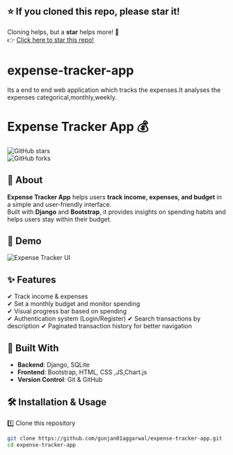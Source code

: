 ## ⭐ If you cloned this repo, please star it!  
Cloning helps, but a **star** helps more! 🌟  
👉 [Click here to star this repo!](https://github.com/gunjan01aggarwal/expense-tracker-app)

# expense-tracker-app
Its a end to end web application which tracks the expenses.It analyses the expenses categorical,monthly,weekly.
# Expense Tracker App 💰  
![GitHub stars](https://img.shields.io/github/stars/gunjan01aggarwal/expense-tracker-app?style=social)  
![GitHub forks](https://img.shields.io/github/forks/gunjan01aggarwal/expense-tracker-app?style=social)  

## 📌 About  
**Expense Tracker App** helps users **track income, expenses, and budget** in a simple and user-friendly interface.  
Built with **Django** and **Bootstrap**, it provides insights on spending habits and helps users stay within their budget.  

## 🎥 Demo  
![Expense Tracker UI](https://your-image-url.com/demo.png)  

## ✨ Features  
✔ Track income & expenses  
✔ Set a monthly budget and monitor spending  
✔ Visual progress bar based on spending  
✔ Authentication system (Login/Register) 
✔ Search transactions by description
✔ Paginated transaction history for better navigation


## 🔧 Built With  
- **Backend**: Django, SQLite  
- **Frontend**: Bootstrap, HTML, CSS ,JS,Chart.js
- **Version Control**: Git & GitHub  

## 🛠 Installation & Usage  
1️⃣ Clone this repository  
```bash
git clone https://github.com/gunjan01aggarwal/expense-tracker-app.git
cd expense-tracker-app
